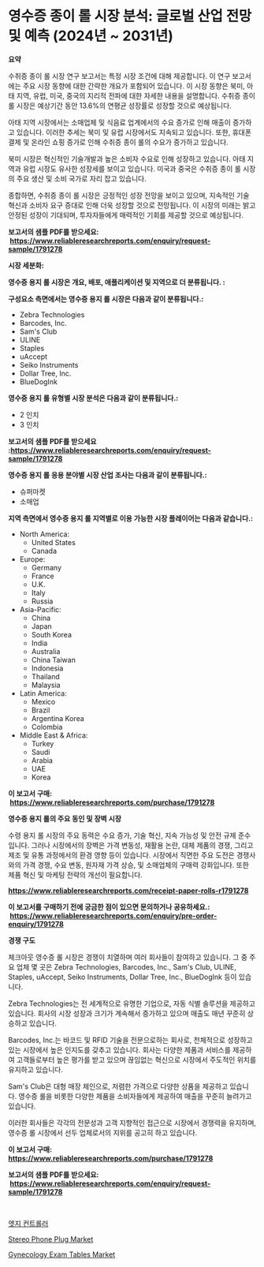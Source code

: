 <p><h1>영수증 종이 롤 시장 분석: 글로벌 산업 전망 및 예측 (2024년 ~ 2031년)</h1></p><p><strong>요약</strong></p>
<p><p>수취증 종이 롤 시장 연구 보고서는 특정 시장 조건에 대해 제공합니다. 이 연구 보고서에는 주요 시장 동향에 대한 간략한 개요가 포함되어 있습니다. 이 시장 동향은 북미, 아태 지역, 유럽, 미국, 중국의 지리적 전파에 대한 자세한 내용을 설명합니다. 수취증 종이 롤 시장은 예상기간 동안 13.6%의 연평균 성장률로 성장할 것으로 예상됩니다. </p><p>아태 지역 시장에서는 소매업체 및 식음료 업계에서의 수요 증가로 인해 매출이 증가하고 있습니다. 이러한 추세는 북미 및 유럽 시장에서도 지속되고 있습니다. 또한, 휴대폰 결제 및 온라인 쇼핑 증가로 인해 수취증 종이 롤의 수요가 증가하고 있습니다. </p><p>북미 시장은 혁신적인 기술개발과 높은 소비자 수요로 인해 성장하고 있습니다. 아태 지역과 유럽 시장도 유사한 성장세를 보이고 있습니다. 미국과 중국은 수취증 종이 롤 시장의 주요 생산 및 소비 국가로 자리 잡고 있습니다. </p><p>종합하면, 수취증 종이 롤 시장은 긍정적인 성장 전망을 보이고 있으며, 지속적인 기술 혁신과 소비자 요구 증대로 인해 더욱 성장할 것으로 전망됩니다. 이 시장의 미래는 밝고 안정된 성장이 기대되며, 투자자들에게 매력적인 기회를 제공할 것으로 예상됩니다.</p></p>
<p><strong>보고서의 샘플 PDF를 받으세요: &nbsp;<a href="https://www.reliableresearchreports.com/enquiry/request-sample/1791278">https://www.reliableresearchreports.com/enquiry/request-sample/1791278</a></strong></p>
<p><strong>시장 세분화:</strong></p>
<p><strong> 영수증 용지 롤 시장은 개요, 배포, 애플리케이션 및 지역으로 더 분류됩니다. :</strong></p>
<p><strong>구성요소 측면에서는 영수증 용지 롤 시장은 다음과 같이 분류됩니다.:</strong></p>
<p><ul><li>Zebra Technologies</li><li>Barcodes, Inc.</li><li>Sam's Club</li><li>ULINE</li><li>Staples</li><li>uAccept</li><li>Seiko Instruments</li><li>Dollar Tree, Inc.</li><li>BlueDogInk</li></ul></p>
<p><strong> 영수증 용지 롤 유형별 시장 분석은 다음과 같이 분류됩니다.:</strong></p>
<p><ul><li>2 인치</li><li>3 인치</li></ul></p>
<p><strong>보고서의 샘플 PDF를 받으세요 :<a href="https://www.reliableresearchreports.com/enquiry/request-sample/1791278">https://www.reliableresearchreports.com/enquiry/request-sample/1791278</a></strong></p>
<p><strong> 영수증 용지 롤 응용 분야별 시장 산업 조사는 다음과 같이 분류됩니다.:</strong></p>
<p><ul><li>슈퍼마켓</li><li>소매업</li></ul></p>
<p><strong>지역 측면에서 영수증 용지 롤 지역별로 이용 가능한 시장 플레이어는 다음과 같습니다.:</strong></p>
<p><ul>
    <li>
        North America:
        <ul>
            <li>United States</li>
            <li>Canada</li>
        </ul>
    </li>
    <li>
        Europe:
        <ul>
            <li>Germany</li>
            <li>France</li>
            <li>U.K.</li>
            <li>Italy</li>
            <li>Russia</li>
        </ul>
    </li>
    <li>
        Asia-Pacific:
        <ul>
            <li>China</li>
            <li>Japan</li>
            <li>South Korea</li>
            <li>India</li>
            <li>Australia</li>
            <li>China Taiwan</li>
            <li>Indonesia</li>
            <li>Thailand</li>
            <li>Malaysia</li>
        </ul>
    </li>
    <li>
        Latin America:
        <ul>
            <li>Mexico</li>
            <li>Brazil</li>
            <li>Argentina Korea</li>
            <li>Colombia</li>
        </ul>
    </li>
    <li>
        Middle East & Africa:
        <ul>
            <li>Turkey</li>
            <li>Saudi</li>
            <li>Arabia</li>
            <li>UAE</li>
            <li>Korea</li>
        </ul>
    </li>
    </ul></p>
<p><strong>이 보고서 구매: &nbsp;<a href="https://www.reliableresearchreports.com/purchase/1791278">https://www.reliableresearchreports.com/purchase/1791278</a></strong></p>
<p><strong>영수증 용지 롤의 주요 동인 및 장벽 시장</strong></p>
<p><p>수령 용지 롤 시장의 주요 동력은 수요 증가, 기술 혁신, 지속 가능성 및 안전 규제 준수입니다. 그러나 시장에서의 장벽은 가격 변동성, 재활용 논란, 대체 제품의 경쟁, 그리고 제조 및 유통 과정에서의 환경 영향 등이 있습니다. 시장에서 직면한 주요 도전은 경쟁사와의 가격 경쟁, 수요 변동, 원자재 가격 상승, 및 소매업체의 구매력 강화입니다. 또한 제품 혁신 및 마케팅 전략의 개선이 필요합니다.</p></p>
<p><strong><a href="https://www.reliableresearchreports.com/receipt-paper-rolls-r1791278">https://www.reliableresearchreports.com/receipt-paper-rolls-r1791278</a></strong></p>
<p><strong>이 보고서를 구매하기 전에 궁금한 점이 있으면 문의하거나 공유하세요.: &nbsp;<a href="https://www.reliableresearchreports.com/enquiry/pre-order-enquiry/1791278">https://www.reliableresearchreports.com/enquiry/pre-order-enquiry/1791278</a></strong></p>
<p><strong>경쟁 구도</strong></p>
<p><p>체크아웃 영수증 롤 시장은 경쟁이 치열하며 여러 회사들이 참여하고 있습니다. 그 중 주요 업체 몇 곳은 Zebra Technologies, Barcodes, Inc., Sam's Club, ULINE, Staples, uAccept, Seiko Instruments, Dollar Tree, Inc., BlueDogInk 등이 있습니다. </p><p>Zebra Technologies는 전 세계적으로 유명한 기업으로, 자동 식별 솔루션을 제공하고 있습니다. 회사의 시장 성장과 크기가 계속해서 증가하고 있으며 매출도 매년 꾸준히 상승하고 있습니다.</p><p>Barcodes, Inc.는 바코드 및 RFID 기술을 전문으로하는 회사로, 천체적으로 성장하고 있는 시장에서 높은 인지도를 갖추고 있습니다. 회사는 다양한 제품과 서비스를 제공하여 고객들로부터 높은 평가를 받고 있으며 끊임없는 혁신으로 시장에서 주도적인 위치를 유지하고 있습니다.</p><p>Sam's Club은 대형 매장 체인으로, 저렴한 가격으로 다양한 상품을 제공하고 있습니다. 영수증 롤을 비롯한 다양한 제품을 소비자들에게 제공하여 매출을 꾸준히 늘려가고 있습니다.</p><p>이러한 회사들은 각각의 전문성과 고객 지향적인 접근으로 시장에서 경쟁력을 유지하며, 영수증 롤 시장에서 선두 업체로서의 지위를 공고히 하고 있습니다.</p></p>
<p><strong>이 보고서 구매: &nbsp; <a href="https://www.reliableresearchreports.com/purchase/1791278">https://www.reliableresearchreports.com/purchase/1791278</a></strong></p>
<p><strong>보고서의 샘플 PDF를 받으세요: &nbsp;<a href="https://www.reliableresearchreports.com/enquiry/request-sample/1791278">https://www.reliableresearchreports.com/enquiry/request-sample/1791278</a></strong><strong></strong></p>
<p>&nbsp;</p>
<p><p><a href="https://medium.com/@carlosrtzkzhj/%EC%97%90%EC%A7%80-%EC%BB%A8%ED%8A%B8%EB%A1%A4%EB%9F%AC-%EC%8B%9C%EC%9E%A5-%EC%A0%90%EC%9C%A0%EC%9C%A8-%EB%B3%80%ED%99%94-%EB%B0%8F-%EC%8B%9C%EC%9E%A5-%EC%84%B1%EC%9E%A5-%EC%B6%94%EC%9D%B4-2024-2031-ac448d1c19cc">엣지 컨트롤러</a></p><p><a href="https://scarlet-rocket-c63.notion.site/Analyzing-Stereo-Phone-Plug-Market-Global-Industry-Perspective-and-Forecast-2024-to-2031-72b344d06b5444e5b3726f1bfed35466">Stereo Phone Plug Market</a></p><p><a href="https://github.com/GroverBarry/Market-Research-Report-List-4/blob/main/gynecology-exam-tables-market.md">Gynecology Exam Tables Market</a></p></p>
